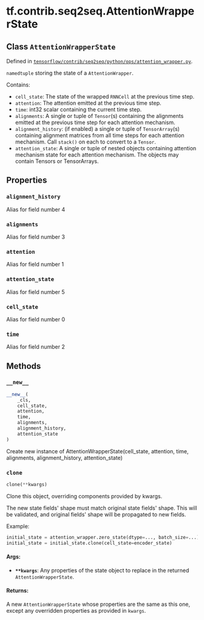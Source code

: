 <div itemscope itemtype="http://developers.google.com/ReferenceObject">
<meta itemprop="name" content="tf.contrib.seq2seq.AttentionWrapperState" />
<meta itemprop="property" content="alignment_history"/>
<meta itemprop="property" content="alignments"/>
<meta itemprop="property" content="attention"/>
<meta itemprop="property" content="attention_state"/>
<meta itemprop="property" content="cell_state"/>
<meta itemprop="property" content="time"/>
<meta itemprop="property" content="__new__"/>
<meta itemprop="property" content="clone"/>
</div>

# tf.contrib.seq2seq.AttentionWrapperState

## Class `AttentionWrapperState`





Defined in [`tensorflow/contrib/seq2seq/python/ops/attention_wrapper.py`](https://www.tensorflow.org/code/tensorflow/contrib/seq2seq/python/ops/attention_wrapper.py).

`namedtuple` storing the state of a `AttentionWrapper`.

Contains:

  - `cell_state`: The state of the wrapped `RNNCell` at the previous time
    step.
  - `attention`: The attention emitted at the previous time step.
  - `time`: int32 scalar containing the current time step.
  - `alignments`: A single or tuple of `Tensor`(s) containing the alignments
     emitted at the previous time step for each attention mechanism.
  - `alignment_history`: (if enabled) a single or tuple of `TensorArray`(s)
     containing alignment matrices from all time steps for each attention
     mechanism. Call `stack()` on each to convert to a `Tensor`.
  - `attention_state`: A single or tuple of nested objects
     containing attention mechanism state for each attention mechanism.
     The objects may contain Tensors or TensorArrays.

## Properties

<h3 id="alignment_history"><code>alignment_history</code></h3>

Alias for field number 4

<h3 id="alignments"><code>alignments</code></h3>

Alias for field number 3

<h3 id="attention"><code>attention</code></h3>

Alias for field number 1

<h3 id="attention_state"><code>attention_state</code></h3>

Alias for field number 5

<h3 id="cell_state"><code>cell_state</code></h3>

Alias for field number 0

<h3 id="time"><code>time</code></h3>

Alias for field number 2



## Methods

<h3 id="__new__"><code>__new__</code></h3>

``` python
__new__(
    _cls,
    cell_state,
    attention,
    time,
    alignments,
    alignment_history,
    attention_state
)
```

Create new instance of AttentionWrapperState(cell_state, attention, time, alignments, alignment_history, attention_state)

<h3 id="clone"><code>clone</code></h3>

``` python
clone(**kwargs)
```

Clone this object, overriding components provided by kwargs.

The new state fields' shape must match original state fields' shape. This
will be validated, and original fields' shape will be propagated to new
fields.

Example:

```python
initial_state = attention_wrapper.zero_state(dtype=..., batch_size=...)
initial_state = initial_state.clone(cell_state=encoder_state)
```

#### Args:

* <b>`**kwargs`</b>: Any properties of the state object to replace in the returned
    `AttentionWrapperState`.


#### Returns:

A new `AttentionWrapperState` whose properties are the same as
this one, except any overridden properties as provided in `kwargs`.



